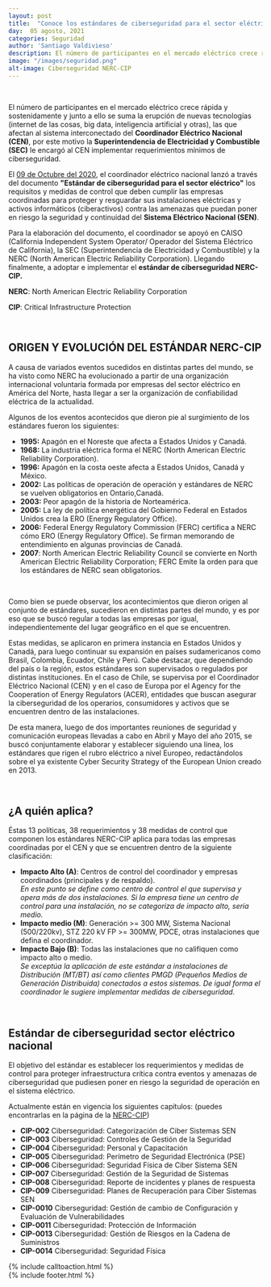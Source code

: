 ```yaml
---
layout: post
title:  "Conoce los estándares de ciberseguridad para el sector eléctrico"
day:  05 agosto, 2021
categories: Seguridad
author: 'Santiago Valdivieso'
description: El número de participantes en el mercado eléctrico crece rápida y sostenidamente y junto a ello se suma la erupción de nuevas tecnologías (internet de las cosas, big data, inteligencia artificial y otras)...
image: "/images/seguridad.png"
alt-image: Ciberseguridad NERC-CIP
---
```


<div class="row post-text">
    <div class="col-md-2"></div>
    <div class="col-md-8">
    <br>

<p>
El número de participantes en el mercado eléctrico crece rápida y sostenidamente y junto a ello se suma la erupción de nuevas tecnologías (internet de las cosas, big data, inteligencia artificial y otras), las que afectan al sistema interconectado del <b>Coordinador Eléctrico Nacional (CEN)</b>, por este motivo la <b>Superintendencia de Electricidad y Combustible (SEC)</b> le encargó al CEN implementar requerimientos mínimos de ciberseguridad.
</p>


<p>
El  <a href="https://www.youtube.com/watch?v=d4oHs9KM6V8" target="_blank">09 de Octubre del 2020</a>, el coordinador eléctrico nacional lanzó a través del documento <b>"Estándar de ciberseguridad para el sector eléctrico"</b> los requisitos y medidas de control que deben cumplir las empresas coordinadas para proteger y resguardar sus instalaciones eléctricas y activos informáticos (ciberactivos) contra las amenazas que puedan poner en riesgo la seguridad y continuidad del <b>Sistema Eléctrico Nacional (SEN)</b>.
</p>


<p>
Para la elaboración del documento, el coordinador se apoyó en CAISO (California Independent System Operator/ Operador del Sistema Eléctrico de California), la SEC (Superintendencia de Electricidad y Combustible) y la NERC (North American Electric Reliability Corporation). Llegando finalmente, a adoptar e implementar el <b>estándar de ciberseguridad NERC-CIP.</b>
</p>

<p><b>NERC</b>: North American Electric Reliability Corporation<br>
<p><b>CIP</b>: Critical Infrastructure Protection </p>


<h2 style="padding-top:30px">ORIGEN Y EVOLUCIÓN DEL ESTÁNDAR NERC-CIP</h2>

<p>
A causa de variados eventos sucedidos en distintas partes del mundo, se ha visto como NERC ha evolucionado a partir de una organización internacional voluntaria formada por empresas del sector eléctrico en América del Norte, hasta llegar a ser la organización de confiabilidad eléctrica de la actualidad.
</p>


<p>
Algunos de los eventos acontecidos que dieron pie al surgimiento de los estándares fueron los siguientes:
</p>

<ul>
<li><b>1995:</b> Apagón en el Noreste que afecta a Estados Unidos y Canadá.</li>
<li><b>1968:</b> La industria eléctrica forma el NERC (North American Electric Reliability Corporation). </li>
<li><b>1996:</b> Apagón en la costa oeste afecta a Estados Unidos, Canadá y México.</li>
<li><b>2002:</b> Las políticas de operación de operación y estándares de NERC se vuelven obligatorios en Ontario,Canadá.</li>
<li><b>2003:</b> Peor apagón de la historia de Norteamérica.</li>
<li><b>2005:</b> La ley de política energética del Gobierno Federal en Estados Unidos crea la ERO (Energy Regulatory Office).</li>
<li><b>2006:</b> Federal Energy Regulatory Commission (FERC) certifica a NERC cómo ERO (Energy Regulatory Office). Se firman memorando de entendimiento en algunas provincias de Canadá.</li>
<li><b>2007</b>: North American Electric Reliability Council se convierte en North American Electric Reliability Corporation; FERC Emite la orden para que los estándares de NERC sean obligatorios.</li>
</ul><br>


<p>
Como bien se puede observar, los acontecimientos que dieron origen al conjunto de estándares, sucedieron en distintas partes del mundo, y es por eso que se buscó regular a todas las empresas por igual, independientemente del lugar geográfico en el que se encuentren. 
</p>


<p>
Estas medidas, se aplicaron en primera instancia en Estados Unidos y Canadá, para luego continuar su expansión en países sudamericanos como Brasil, Colombia, Ecuador, Chile y Perú. Cabe destacar, que dependiendo del país o la región, estos estándares son supervisados o regulados por distintas instituciones. En el caso de Chile, se supervisa por el Coordinador Eléctrico Nacional (CEN) y en el caso de Europa por el Agency for the Cooperation of Energy Regulators (ACER), entidades que buscan asegurar la ciberseguridad de los operarios, consumidores y activos que se encuentren dentro de las instalaciones.
</p>


<p>
De esta manera, luego de dos importantes reuniones de seguridad y comunicación europeas llevadas a cabo en Abril y Mayo del año 2015, se buscó conjuntamente elaborar y establecer siguiendo una línea, los estándares que rigen el rubro eléctrico a nivel Europeo,  redactándolos sobre el ya existente Cyber Security Strategy of the European Union creado en 2013.
</p>
<br>

<h2>¿A quién aplica?</h2>

<p>
Éstas 13 políticas, 38 requerimientos y 38 medidas de control que componen los estándares NERC-CIP aplica para todas las empresas coordinadas por el CEN y que se encuentren dentro de la siguiente clasificación: 
</p>


<ul>
<li><b>Impacto Alto (A)</b>: Centros de control del coordinador y empresas coordinados (principales y de respaldo). <br>
<i>En este punto se define como centro de control el que supervisa y opera más de dos instalaciones. Si la empresa tiene un centro de control para una instalación, no se categoriza de impacto alto, sería medio.</i></li>

<li><b>Impacto medio (M)</b>: Generación >= 300 MW, Sistema Nacional (500/220kv), STZ 220 kV FP >= 300MW, PDCE, otras instalaciones que defina el coordinador.</li>

<li><b>Impacto Bajo (B)</b>: Todas las instalaciones que no califiquen como impacto alto o medio.<br>
<i>Se exceptúa la aplicación de este estándar a instalaciones de Distribución (MT/BT) así como clientes PMGD (Pequeños Medios de Generación Distribuida) conectados a estos sistemas. De igual forma el coordinador le sugiere implementar medidas de ciberseguridad.</i></li>
</ul>

<br>
<h2>Estándar de ciberseguridad sector eléctrico nacional</h2>

<p>El objetivo del estándar es establecer los requerimientos y medidas de control para proteger infraestructura crítica contra eventos y amenazas de ciberseguridad que pudiesen poner en riesgo la seguridad de operación en el sistema eléctrico.</p>

<p>Actualmente están en vigencia los siguientes capítulos: (puedes encontrarlas en la página de la <a href="http://www.nerc.com/pa/Stand/Pages/ReliabilityStandards.aspx">NERC-CIP</a>)</p>


<ul>
<li><b>CIP-002</b> Ciberseguridad: Categorización de Ciber Sistemas SEN</li>
<li><b>CIP-003</b> Ciberseguridad: Controles de Gestión de la Seguridad</li>
<li><b>CIP-004</b> Ciberseguridad: Personal y Capacitación</li>
<li><b>CIP-005</b> Ciberseguridad: Perímetro de Seguridad Electrónica (PSE)</li>
<li><b>CIP-006</b> Ciberseguridad: Seguridad Física de Ciber Sistema SEN</li>
<li><b>CIP-007</b> Ciberseguridad: Gestión de la Seguridad de Sistemas</li>
<li><b>CIP-008</b> Ciberseguridad: Reporte de incidentes y planes de respuesta</li>
<li><b>CIP-009</b> Ciberseguridad: Planes de Recuperación para Ciber Sistemas SEN</li>
<li><b>CIP-0010</b> Ciberseguridad: Gestión de cambio de Configuración y Evaluación de Vulnerabilidades</li>
<li><b>CIP-0011</b> Ciberseguridad: Protección de Información</li>
<li><b>CIP-0013</b> Ciberseguridad: Gestión de Riesgos en la Cadena de Suministros</li>
<li><b>CIP-0014</b> Ciberseguridad: Seguridad Física</li>
</ul>

 <div>{% include calltoaction.html %}</div>
{% include footer.html %}
